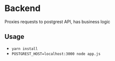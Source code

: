 # Backend

Proxies requests to postgrest API, has business logic

## Usage

- `yarn install`
- `POSTGREST_HOST=localhost:3000 node app.js`

